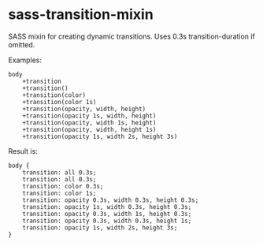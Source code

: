 # sass-transition-mixin
SASS mixin for creating dynamic transitions. Uses 0.3s transition-duration if omitted.

Examples:

```
body
    +transition
    +transition()
    +transition(color)
    +transition(color 1s)
    +transition(opacity, width, height)
    +transition(opacity 1s, width, height)
    +transition(opacity, width 1s, height)
    +transition(opacity, width, height 1s)
    +transition(opacity 1s, width 2s, height 3s)
```

Result is:

```
body {
	transition: all 0.3s;
	transition: all 0.3s;
	transition: color 0.3s;
	transition: color 1s;
	transition: opacity 0.3s, width 0.3s, height 0.3s;
	transition: opacity 1s, width 0.3s, height 0.3s;
	transition: opacity 0.3s, width 1s, height 0.3s;
	transition: opacity 0.3s, width 0.3s, height 1s;
	transition: opacity 1s, width 2s, height 3s;
}
```
